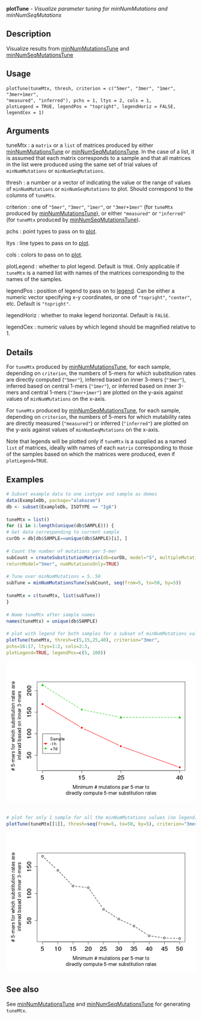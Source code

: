 





**plotTune** - *Visualize parameter tuning for minNumMutations and minNumSeqMutations*

Description
--------------------

Visualize results from [minNumMutationsTune](minNumMutationsTune.md) and [minNumSeqMutationsTune](minNumSeqMutationsTune.md)


Usage
--------------------
```
plotTune(tuneMtx, thresh, criterion = c("5mer", "3mer", "1mer", "3mer+1mer",
"measured", "inferred"), pchs = 1, ltys = 2, cols = 1,
plotLegend = TRUE, legendPos = "topright", legendHoriz = FALSE,
legendCex = 1)
```

Arguments
-------------------

tuneMtx
:   a `matrix` or a `list` of matrices produced by either 
[minNumMutationsTune](minNumMutationsTune.md) or [minNumSeqMutationsTune](minNumSeqMutationsTune.md).
In the case of a list, it is assumed that each matrix corresponds
to a sample and that all matrices in the list were produced using
the same set of trial values of `minNumMutations` or 
`minNumSeqMutations`.

thresh
:   a number or a vector of indicating the value or the range of values
of `minNumMutations` or `minNumSeqMutations` to plot. 
Should correspond to the columns of `tuneMtx`.

criterion
:   one of `"5mer"`, `"3mer"`, `"1mer"`, or `"3mer+1mer"` 
(for `tuneMtx` produced by [minNumMutationsTune](minNumMutationsTune.md)), or either 
`"measured"` or `"inferred"` (for `tuneMtx` produced by 
[minNumSeqMutationsTune](minNumSeqMutationsTune.md)).

pchs
:   point types to pass on to [plot](http://www.inside-r.org/r-doc/graphics/plot).

ltys
:   line types to pass on to [plot](http://www.inside-r.org/r-doc/graphics/plot).

cols
:   colors to pass on to [plot](http://www.inside-r.org/r-doc/graphics/plot).

plotLegend
:   whether to plot legend. Default is `TRUE`. Only applicable 
if `tuneMtx` is a named list with names of the matrices 
corresponding to the names of the samples.

legendPos
:   position of legend to pass on to [legend](http://www.inside-r.org/r-doc/graphics/legend). Can be either a
numeric vector specifying x-y coordinates, or one of 
`"topright"`, `"center"`, etc. Default is `"topright"`.

legendHoriz
:   whether to make legend horizontal. Default is `FALSE`.

legendCex
:   numeric values by which legend should be magnified relative to 1.




Details
-------------------

For `tuneMtx` produced by [minNumMutationsTune](minNumMutationsTune.md), for each sample, depending on
`criterion`, the numbers of 5-mers for which substitution rates are directly computed
(`"5mer"`), inferred based on inner 3-mers (`"3mer"`), inferred based on 
central 1-mers (`"1mer"`), or inferred based on inner 3-mers and central 1-mers
(`"3mer+1mer"`) are plotted on the y-axis against values of `minNumMutations` 
on the x-axis.

For `tuneMtx` produced by [minNumSeqMutationsTune](minNumSeqMutationsTune.md), for each sample, depending on
`criterion`, the numbers of 5-mers for which mutability rates are directly measured
(`"measured"`) or inferred (`"inferred"`) are plotted on the y-axis against values
of `minNumSeqMutations` on the x-axis.

Note that legends will be plotted only if `tuneMtx` is a supplied as a named `list`
of matrices, ideally with names of each `matrix` corresponding to those of the samples 
based on which the matrices were produced, even if `plotLegend=TRUE`.



Examples
-------------------

```R
# Subset example data to one isotype and sample as demos
data(ExampleDb, package="alakazam")
db <- subset(ExampleDb, ISOTYPE == "IgA")

tuneMtx = list()
for (i in 1:length(unique(db$SAMPLE))) {
# Get data corresponding to current sample
curDb = db[db$SAMPLE==unique(db$SAMPLE)[i], ]

# Count the number of mutations per 5-mer
subCount = createSubstitutionMatrix(db=curDb, model="S", multipleMutation="independent",
returnModel="5mer", numMutationsOnly=TRUE)

# Tune over minNumMutations = 5..50
subTune = minNumMutationsTune(subCount, seq(from=5, to=50, by=5))

tuneMtx = c(tuneMtx, list(subTune))
}

# Name tuneMtx after sample names 
names(tuneMtx) = unique(db$SAMPLE)

# plot with legend for both samples for a subset of minNumMutations values
plotTune(tuneMtx, thresh=c(5,15,25,40), criterion="3mer",
pchs=16:17, ltys=1:2, cols=2:3, 
plotLegend=TRUE, legendPos=c(5, 100))

```

![2](plotTune-2.png)

```R

# plot for only 1 sample for all the minNumMutations values (no legend)
plotTune(tuneMtx[[1]], thresh=seq(from=5, to=50, by=5), criterion="3mer")
```

![4](plotTune-4.png)


See also
-------------------

See [minNumMutationsTune](minNumMutationsTune.md) and [minNumSeqMutationsTune](minNumSeqMutationsTune.md) for generating 
`tuneMtx`.



